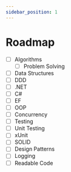 ```yaml
---
sidebar_position: 1
---
```


# Roadmap

- [ ] Algorithms
  - [ ] Problem Solving
- [ ] Data Structures
- [ ] DDD
- [ ] .NET
- [ ] C#
- [ ] EF
- [ ] OOP
- [ ] Concurrency
- [ ] Testing
- [ ] Unit Testing
- [ ] xUnit
- [ ] SOLID
- [ ] Design Patterns
- [ ] Logging
- [ ] Readable Code
